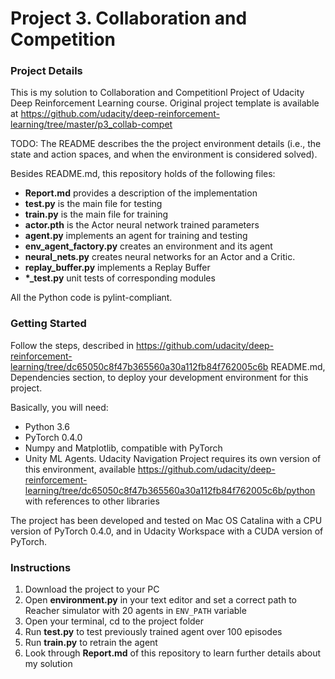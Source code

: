 # Project 3. Collaboration and Competition 
### Project Details

This is my solution to Collaboration and Competitionl Project of Udacity Deep Reinforcement
Learning course. Original project template is available at
https://github.com/udacity/deep-reinforcement-learning/tree/master/p3_collab-compet

TODO: The README describes the the project environment details (i.e., the state
and action spaces, and when the environment is considered solved).

Besides README.md, this repository holds of the following files:

* __Report.md__ provides a description of the implementation
* __test.py__ is the main file for testing
* __train.py__ is the main file for training
* __actor.pth__ is the Actor neural network trained parameters
* __agent.py__ implements an agent for training and testing
* __env\_agent\_factory.py__ creates an environment and its agent
* __neural\_nets.py__ creates neural networks for an Actor and a Critic.
* __replay\_buffer.py__ implements a Replay Buffer 
* __*\_test.py__ unit tests of corresponding modules

All the Python code is pylint-compliant.

### Getting Started

Follow the steps, described in
https://github.com/udacity/deep-reinforcement-learning/tree/dc65050c8f47b365560a30a112fb84f762005c6b README.md,
Dependencies section, to deploy your development environment for this project.

Basically, you will need:

* Python 3.6
* PyTorch 0.4.0
* Numpy and Matplotlib, compatible with PyTorch
* Unity ML Agents. Udacity Navigation Project requires its own version of this
environment, available
https://github.com/udacity/deep-reinforcement-learning/tree/dc65050c8f47b365560a30a112fb84f762005c6b/python
with references to other libraries

The project has been developed and tested on Mac OS Catalina with a CPU version
of PyTorch 0.4.0, and in Udacity Workspace with a CUDA version of PyTorch.

### Instructions

1. Download the project to your PC
1. Open __environment.py__ in your text editor and set a correct path to Reacher
simulator with 20 agents in ```ENV_PATH``` variable
1. Open your terminal, cd to the project folder
1. Run __test.py__ to test previously trained agent over 100 episodes
1. Run __train.py__ to retrain the agent 
1. Look through __Report.md__ of this repository to learn further details about
my solution